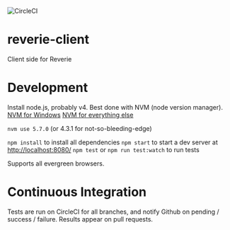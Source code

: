 ![CircleCI](https://circleci.com/gh/threehams/reverie-client.svg?style=shield&circle-token=c21eda31e510b83c244f77f5d2e166faf12458c3)

# reverie-client
Client side for Reverie
 
# Development

Install node.js, probably v4. Best done with NVM (node version manager).
[NVM for Windows](https://github.com/coreybutler/nvm-windows)
[NVM for everything else](https://github.com/creationix/nvm)

`nvm use 5.7.0` (or 4.3.1 for not-so-bleeding-edge)

`npm install` to install all dependencies
`npm start` to start a dev server at <http://localhost:8080/>
`npm test` or `npm run test:watch` to run tests

Supports all evergreen browsers.

# Continuous Integration

Tests are run on CircleCI for all branches, and notify Github on
pending / success / failure. Results appear on pull requests.
